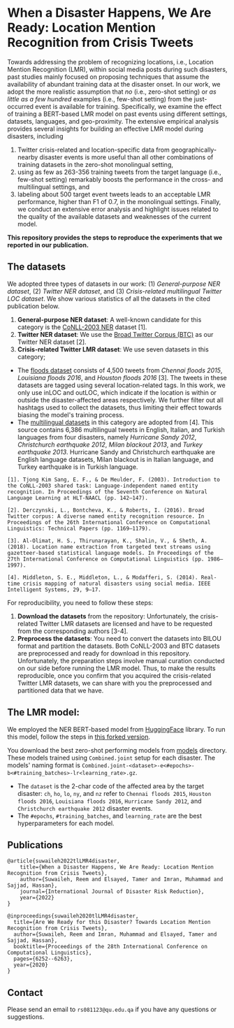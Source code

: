# When a Disaster Happens, We Are Ready: Location Mention Recognition from Crisis Tweets

Towards addressing the problem of recognizing locations, i.e., Location Mention Recognition (LMR), within social media posts during such disasters, past studies mainly focused on proposing techniques that assume the availability of abundant training data at the disaster onset. In our work, we adopt the more realistic assumption that _no_ (i.e., zero-shot setting) or _as little as a few hundred_ examples (i.e., few-shot setting) from the just-occurred event is available for training. Specifically, we examine the effect of training a BERT-based LMR model on past events using different settings, datasets, languages, and geo-proximity. The extensive empirical analysis provides several insights for building an effective LMR model during disasters, including 
1. Twitter crisis-related and location-specific data from geographically-nearby disaster events is more useful than all other combinations of training datasets in the zero-shot monolingual setting, 
2. using as few as 263-356 training tweets from the target language (i.e., few-shot setting) remarkably boosts the performance in the cross- and multilingual settings, and 
3. labeling about 500 target event tweets leads to an acceptable LMR performance, higher than F1 of 0.7, in the monolingual settings. Finally, we conduct an extensive error analysis and highlight issues related to the quality of the available datasets and weaknesses of the current model.

**This repository provides the steps to reproduce the experiments that we reported in our publication.**

## The datasets

We adopted three types of datasets in our work: (1) _General-purpose NER dataset_, (2) _Twitter NER dataset_, and (3) _Crisis-related multilingual Twitter LOC dataset_. We show various statistics of all the datasets in the cited publication below. 

1. **General-purpose NER dataset**: A well-known candidate for this category is the [CoNLL-2003 NER](https://www.clips.uantwerpen.be/conll2003/ner/) dataset [1]. 
2. **Twitter NER dataset**: We use the [Broad Twitter Corpus (BTC)](https://github.com/GateNLP/broad_twitter_corpus) as our Twitter NER dataset [2].
3. **Crisis-related Twitter LMR dataset**: We use seven datasets in this category; 
- The [floods dataset](https://github.com/halolimat/LNEx) consists of 4,500 tweets from _Chennai floods 2015_, _Louisiana floods 2016_, and _Houston floods 2016_ [3]. The tweets in these datasets are tagged using several location-related tags. In this work, we only use inLOC and outLOC, which indicate if the location is within or outside the disaster-affected areas respectively. We further filter out all hashtags used to collect the datasets, thus limiting their effect towards biasing the model's training process.
- The [multilingual datasets](https://revealproject.eu/geoparse-benchmark-open-dataset/) in this category are adopted from [4]. This source contains 6,386 multilingual tweets in English, Italian, and Turkish languages from four disasters, namely _Hurricane Sandy 2012_, _Christchurch earthquake 2012_, _Milan blackout 2013_, and _Turkey earthquake 2013_. Hurricane Sandy and Christchurch earthquake are English language datasets, Milan blackout is in Italian language, and Turkey earthquake is in Turkish language.

```
[1]. Tjong Kim Sang, E. F., & De Meulder, F. (2003). Introduction to the CoNLL-2003 shared task: Language-independent named entity recognition. In Proceedings of the Seventh Conference on Natural Language Learning at HLT-NAACL (pp. 142–147).

[2]. Derczynski, L., Bontcheva, K., & Roberts, I. (2016). Broad Twitter corpus: A diverse named entity recognition resource. In Proceedings of the 26th International Conference on Computational Linguistics: Technical Papers (pp. 1169–1179).

[3]. Al-Olimat, H. S., Thirunarayan, K., Shalin, V., & Sheth, A. (2018). Location name extraction from targeted text streams using gazetteer-based statistical language models. In Proceedings of the 27th International Conference on Computational Linguistics (pp. 1986–1997).

[4]. Middleton, S. E., Middleton, L., & Modafferi, S. (2014). Real-time crisis mapping of natural disasters using social media. IEEE Intelligent Systems, 29, 9–17.
```

For reproducibility, you need to follow these steps:

1. **Download the datasets** from the repository: Unfortunately, the crisis-related Twitter LMR datasets are licensed and have to be requested from the corresponding authors [3-4]. 
2. **Preprocess the datasets**: You need to convert the datasets into BILOU format and partition the datasets. Both CoNLL-2003 and BTC datasets are preprocessed and ready for download in this repository. Unfortunately, the preparation steps involve manual curation conducted on our side before running the LMR model. Thus, to make the results reproducible, once you confirm that you acquired the crisis-related Twitter LMR datasets, we can share with you the preprocessed and partitioned data that we have.


## The LMR model:
We employed the NER BERT-based model from [HuggingFace](https://huggingface.co/) library. To run this model, follow the steps in [this forked version](https://github.com/rsuwaileh/transformers/tree/master/examples/ner).

You download the best zero-shot performing models from [models](https://github.com/rsuwaileh/TLLMR4CM/tree/main/data) directory. These models trained using `Combined.joint` setup for each disaster. The models' naming format is `Combined.joint-<dataset>-e<#epochs>-b<#training_batches>-lr<learning_rate>.gz`. 

- The `dataset` is the 2-char code of the affected area by the target disaster: `ch`, `ho`, `lo`, `ny`, and `nz` refer to `Chennai floods 2015`, `Houston floods 2016`, `Louisiana floods 2016`, `Hurricane Sandy 2012`, and `Christchurch earthquake 2012` disaster events.  
- The `#epochs`, `#training_batches`, and `learning_rate` are the best hyperparameters for each model. 

## Publications
```
@article{suwaileh2022tlLMR4disaster,
    title={When a Disaster Happens, We Are Ready: Location Mention Recognition from Crisis Tweets},
    author={Suwaileh, Reem and Elsayed, Tamer and Imran, Muhammad and Sajjad, Hassan},
    journal={International Journal of Disaster Risk Reduction},
    year={2022}
}

@inproceedings{suwaileh2020tlLMR4disaster,
  title={Are We Ready for this Disaster? Towards Location Mention Recognition from Crisis Tweets},
  author={Suwaileh, Reem and Imran, Muhammad and Elsayed, Tamer and Sajjad, Hassan},
  booktitle={Proceedings of the 28th International Conference on Computational Linguistics},
  pages={6252--6263},
  year={2020}
}
```

## Contact
Please send an email to `rs081123@qu.edu.qa` if you have any questions or suggestions.
